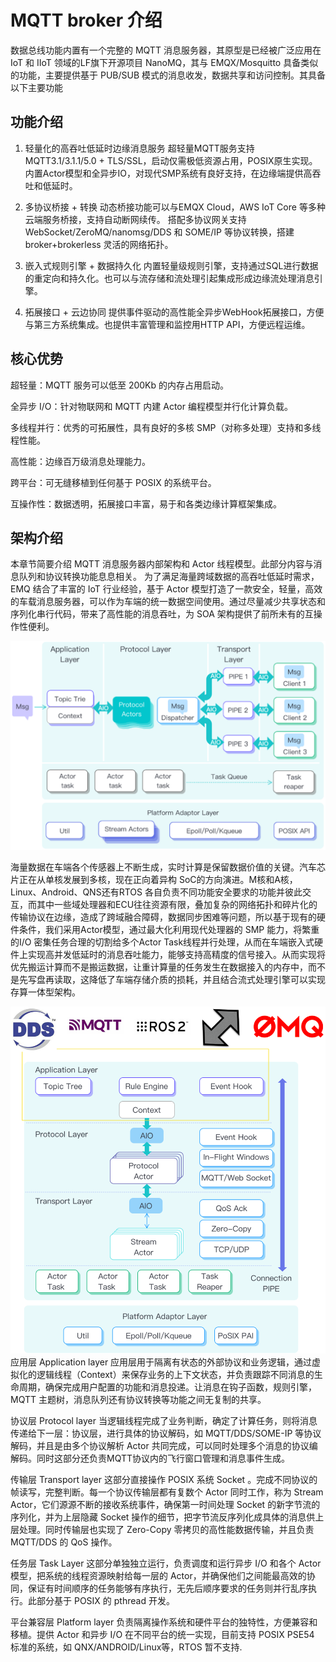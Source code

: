 # MQTT broker 介绍

数据总线功能内置有一个完整的 MQTT 消息服务器，其原型是已经被广泛应用在 IoT 和 IIoT 领域的LF旗下开源项目 NanoMQ，其与 EMQX/Mosquitto 具备类似的功能，主要提供基于 PUB/SUB 模式的消息收发，数据共享和访问控制。其具备以下主要功能

## 功能介绍

1. 轻量化的高吞吐低延时边缘消息服务
超轻量MQTT服务支持MQTT3.1/3.1.1/5.0 + TLS/SSL，启动仅需极低资源占用，POSIX原生实现。内置Actor模型和全异步IO，对现代SMP系统有良好支持，在边缘端提供高吞吐和低延时。

2. 多协议桥接 + 转换
动态桥接功能可以与EMQX Cloud，AWS IoT Core 等多种云端服务桥接，支持自动断网续传。 搭配多协议网关支持WebSocket/ZeroMQ/nanomsg/DDS 和 SOME/IP 等协议转换，搭建broker+brokerless 灵活的网络拓扑。

3. 嵌入式规则引擎 + 数据持久化
内置轻量级规则引擎，支持通过SQL进行数据的重定向和持久化。也可以与流存储和流处理引起集成形成边缘流处理消息引擎。

4. 拓展接口 + 云边协同
提供事件驱动的高性能全异步WebHook拓展接口，方便与第三方系统集成。也提供丰富管理和监控用HTTP API，方便远程运维。
 
## 核心优势

超轻量：MQTT 服务可以低至 200Kb 的内存占用启动。

全异步 I/O：针对物联网和 MQTT 内建 Actor 编程模型并行化计算负载。

多线程并行：优秀的可拓展性，具有良好的多核 SMP（对称多处理）支持和多线程性能。

高性能：边缘百万级消息处理能力。

跨平台：可无缝移植到任何基于 POSIX 的系统平台。

互操作性：数据透明，拓展接口丰富，易于和各类边缘计算框架集成。

## 架构介绍
本章节简要介绍 MQTT 消息服务器内部架构和 Actor 线程模型。此部分内容与消息队列和协议转换功能息息相关。
为了满足海量跨域数据的高吞吐低延时需求，EMQ 结合了丰富的 IoT 行业经验，基于 Actor 模型打造了一款安全，轻量，高效的车载消息服务器，可以作为车端的统一数据空间使用。通过尽量减少共享状态和序列化串行代码，带来了高性能的消息吞吐，为 SOA 架构提供了前所未有的互操作性便利。

![image-20240520165342882](./nano-arch1.png)

海量数据在车端各个传感器上不断生成，实时计算是保留数据价值的关键。汽车芯片正在从单核发展到多核，现在正向着异构 SoC的方向演进。M核和A核，Linux、Android、QNS还有RTOS 各自负责不同功能安全要求的功能并彼此交互，而其中一些域处理器和ECU往往资源有限，叠加复杂的网络拓扑和碎片化的传输协议在边缘，造成了跨域融合障碍，数据同步困难等问题，所以基于现有的硬件条件，我们采用Actor模型，通过最大化利用现代处理器的 SMP 能力，将繁重的I/O 密集任务合理的切割给多个Actor Task线程并行处理，从而在车端嵌入式硬件上实现高并发低延时的消息吞吐能力，能够支持高精度的信号接入。从而实现将优先搬运计算而不是搬运数据，让重计算量的任务发生在数据接入的内存中，而不是先写盘再读取，这降低了车端存储介质的损耗，并且结合流式处理引擎可以实现存算一体型架构。


![image-20240520165342882](./nano-arch2.png)
应用层 Application layer
应用层用于隔离有状态的外部协议和业务逻辑，通过虚拟化的逻辑线程（Context）来保存业务的上下文状态，并负责跟踪不同消息的生命周期，确保完成用户配置的功能和消息投递。让消息在钩子函数，规则引擎，MQTT 主题树，消息队列还有协议转换等功能之间无复制的共享。

协议层 Protocol layer
当逻辑线程完成了业务判断，确定了计算任务，则将消息传递给下一层：协议层，进行具体的协议解码，如 MQTT/DDS/SOME-IP 等协议解码，并且是由多个协议解析 Actor 共同完成，可以同时处理多个消息的协议编解码。同时这部分还负责MQTT协议内的飞行窗口管理和消息事件生成。

传输层 Transport layer
这部分直接操作 POSIX 系统 Socket 。完成不同协议的帧读写，完整判断。每一个协议传输层都有复数个 Actor 同时工作，称为 Stream Actor，它们源源不断的接收系统事件，确保第一时间处理 Socket 的新字节流的序列化，并为上层隐藏 Socket 操作的细节，把字节流反序列化成具体的消息供上层处理。同时传输层也实现了 Zero-Copy 零拷贝的高性能数据传输，并且负责 MQTT/DDS 的 QoS 操作。

任务层 Task Layer
这部分单独独立运行，负责调度和运行异步 I/O 和各个 Actor 模型，把系统的线程资源映射给每一层的 Actor，并确保他们之间能最高效的协同，保证有时间顺序的任务能够有序执行，无先后顺序要求的任务则并行乱序执行。此部分基于 POSIX 的 pthread 开发。

平台兼容层 Platform layer
负责隔离操作系统和硬件平台的独特性，方便兼容和移植。提供 Actor 和异步 I/O 在不同平台的统一实现，目前支持 POSIX PSE54 标准的系统，如 QNX/ANDROID/Linux等，RTOS 暂不支持.
